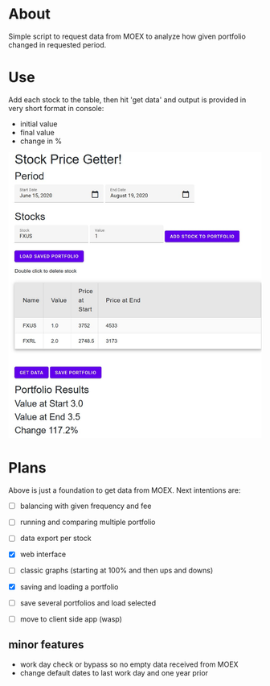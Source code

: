# About
Simple script to request data from MOEX to analyze how given portfolio changed in requested period. 

# Use
Add each stock to the table, then hit 'get data' and output is provided in very short format in console: 
- initial value
- final value
- change in % 

![snapshot](snapshot.jpg)

# Plans
Above is just a foundation to get data from MOEX. Next intentions are:
- [ ] balancing with given frequency and fee
- [ ] running and comparing multiple portfolio
- [ ] data export per stock
- [x] web interface 
- [ ] classic graphs (starting at 100% and then ups and downs)
- [x] saving and loading a portfolio
- [ ] save several portfolios and load selected 
- [ ] move to client side app (wasp)


## minor features
- work day check or bypass so no empty data received from MOEX
- change default dates to last work day and one year prior 
